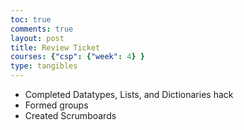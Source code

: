 ```yaml
---
toc: true
comments: true
layout: post
title: Review Ticket
courses: {"csp": {"week": 4} }
type: tangibles
---
```


- Completed Datatypes, Lists, and Dictionaries hack
- Formed groups
- Created Scrumboards
